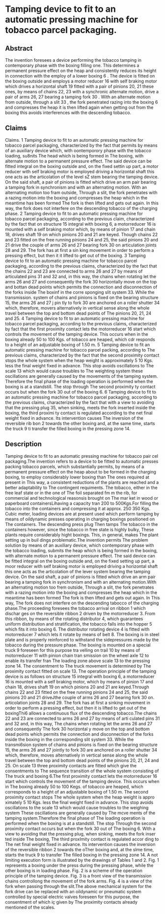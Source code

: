 # Tamping device to fit to an automatic pressing machine for tobacco parcel packaging.

## Abstract
The invention foresees a device performing the tobacco tamping in contemporary phase with the boxing filling one. This determines a permanent pressure effect on the heap and consistently reduces its height in connection with the employ of a lower boxing 6 . The device is fitted on the boxing outside and employs a motor reducer 16 with self braking motor which drives a horizontal shaft 19 fitted with a pair of pinions 20, 21 these ones, by means of chains 22, 23 with a synchronic alternate motion, drive a pair of arms 26, 27 bearing a tamping fork 30 . With an alternate motion from outside, through a slit 33 , the fork penetrated razing into the boxing 6 and compresses the heap it is then lifted again when getting out from the boxing this avoids interferences with the descending tobacco.

## Claims
Claims. 1 Tamping device to fit to an automatic pressing machine for tobacco parcel packaging, characterized by the fact that permits by means of an auxiliary device which, with oontemporory phase with the tobacco loading, su8nits The head which is being formed in The boxing, with alternate motion to a permanent pressure effect. The said device can be fitted integral on the boxing outside and, on the fixed settin up part, a motor reducer with self braking motor is employed driving a horizontal shaft this one acts as the articolation of the level sZ stem bearing the tamping device. On the said shaft, a pair of pinions is fitted which drive an arm pair bearing a tamping fork in synchronism and with an alternating motion. With an alternating motion too fram outside, Through a slit, the fork penetrates with a razing motion into the boxing and compresses the heap which in the meantime has been formed The fork is then lifted and gets out again. In this way, the fork does not interfere on the descending tobacco of the charging phase. 2 Tamping device to fit to an automatic pressing machine for tobacco parcel packaging, according to the previous claim, characterized by the fact that on structure 15 integral with boxing 6, a motorreducer 16 is mounted with a self braking motor which, by means of pinion 17 and chain 18, drives shaft 19 on which pinions 20 and 21 are keyed. Though chains 22 and 23 fitted on the free running pinions 24 and 25, the said pinions 20 and 21 drive the couple of arms 26 and 27 bearing fork 30 on articulation joints 28 and 29. The fork has at first a sin king movement in order to perform a pressing effect, but then it it lifted to get out of the boxing. 3 Tamping device to fit to an automatic pressing machine for tobacco parcel packaging, according to the previous claims, characterized by the fact that the chains 22 and 23 are connected to arms 26 and 27 by means of articulated pins 31 and 32 and, in this way, the chains when rotating let the arms 26 and 27 and consequently the fork 30 horizontally move on the top and bottan dead points which permits the connection and disconnection of the forks inside The boxinf in the corre sponging slit system 33. While the transmission. system of chains and pinions is fixed on the bearing structure 15, the arms 26 and 27 j pin tly to fork 30 are anchored on a roller shutter 34 which, therefore, movers alternatively in vertical sense along the whole travel between the top and bottom dead points of The pinions 20, 21, 24 and 25. 4 Tamping device to fit to an automatic pressing machine for tobacco parcel packaging, according to the previous claims, characterized by fact that the first proximity contact lets the motorreducer 16 start which controls the movement of the tamping device. This occurs when in the boxing already 50 to 100 Kgs. of tobacco are heaped, which cdr responds to a height of an adjustable boxing of 1.50 m. 5 Tamping device to fit an automatic pressing machine for tobacco parcel packing, according to The previous claims, characterized by the fact that the second proximity contact stops the whole system when the heap weight is approximately 5 10 Kgs. less the final weight fixed in advance. This stop avoids oscillations to The scale 13 which would cause troubles to The weighting system these oscillations are generally caused by the movements of the tamping system. Therefore the final phase of the loading operation is performed when the boxing is at a standstill. The stop through The second proximity ty contact occurs but when the fork 30 out of the boxing 6. 6 Tamping device to fit to an automatic pressing machine for tobacco parcel packaging, according to the previous claims, characterized by the fact that with a view to avoiding that the pressing plug 35, when sinking, meets the fork inserted inside the boxing, the third proximi ty contact is regulated according to the net final weight fixed in advance. Its intervention causes The inversion of the reversible rib bon 2 towards the other boxing and, at the same time, starts the truck 9 ti transfer the filled boxing in the pressing zone 14.

## Description
Tamping device to fit to an automatic pressing machine for tobacco pair cel packaging.The invention refers to a device to be fitted to automatic presses packing tobacco parcels, which substantially permits, by means of a permanent pressure effect on the heap about to be formed in the charging boxing, to employ considerably lower boxing than The ones required at present in This way, a consistent reductions of the plants are reached and a better adaptability to The contingent requiments. The tobacco, either in the free leaf state or in the one of The foil separated fm m the rib, for commercial and technological reasonsis brought on The mar ket in wood or paperboard containersLihaving a capacity tran 200 to 500Kgs.For filling the tobacco into the containers and compressing it at approx. 250 350 Kgs. Cubic meter, loading devices are at present used which perform tamping by means of oildynamic presses operating in charging boxings positioned on The containers. The descending press plug Then tamps The tobacco in the containers however, since the tobacco in free state is highly bulky, These plants require considerably hight boxings. This, in general, makes The plant setting up in buil dings problematic.The invention permits The problem solution by means of an auxiliary device, which contemporary phase with the tobacco loading, submits the heap which is being formed in the boxing, with alternate motion to a permanent pressure effect. The said device can be fitted integral on the boxing outside and, on the fixed setting up part, a moor reducer with self braking motor is employed driving a horizontal shaft this one acts as the articolation of the lever system bearing the tamping device. On the said shaft, a pair of pinions is fitted which drive an arm pair bearing a tamping fork in synchronism and with an alternating motion.With an alternating motion too frem outside, Through a slit, the fork penetrates with a razing motion into the boxing and compresses the heap which in the meantime has been formed The fork is then lifted and gets out again. In This way, The fork does not interfere on the descending tabocco of the charging phase.The proceeding foresees the tobacco arrival on ribbon 1 which dischar ges on the reversible ribbon 2 driven by the motorreducer 3. From this ribbon, by means of the rotating distributor 4, which guarantees uniform distribution and stratification, the tobacco falls into the hopper 5 which fits it into boxing 6. The distributor rotating device 4 is fitted with motorreducer 7 which lets it rotate by means of belt 8. The boxing is in steel plate and is properly reinforced to withstand the sidepressures made by the tobacco during the pressure phase. The boxing is mounted on a special truck 9 foreseen for this purpose tra velling on trail 10 by means of motorreducer 11 with pinion chain tran smission on the wheel axle 12 to enable its transfer fran The loading zone above scale 13 to the pressing zone 14. The consentment to The truck movement is determined by The proximity contact fitted on scale 13. The operation principle of the tamping device is as follows on structure 15 integral with boxing 6, a motorreducer 16 is mounted with a self braking motor, which by means of pinion 17 and chain 18, drives shaft 19 on which pinions 20 and 21 are keyed.Through chains 22 and 23 fitted on the free running pinions 24 and 25, the said pinions 20 and 21 driveJthe couple of arms 26 and 27 bearing fork 30 on. articolation joints 28 and 29. The fork has at first a sinking movement in order to perform a pressing effect, but then it is lifted to get out of the boxingThi6 allows a continuous flux of the descending tobacco.The chains 22 and 23 are connected to arms 26 and 27 by means of arti culated pins 31 and 32 and, in this way, The chains when rotating let the arms 26 and 27 and consequently The fork 30 horizontal y move on the top and bottom dead points which permits the connection and disconnection of the forks inside the boxing in the corresponding slit system 33. While the transmi6sion system of chains and pinions is fixed on the bearing structure 15, the arms 26 and 27 jointly to fork 30 are anchored on a roller shutter 34 which, therefore, moves alternatively in vertical sense along the whole travel between the top and bottom dead points of the pinions 20, 21, 24 and 25. On scale 13 three proximity contacts are fitted which give the consentments to The sequence transition of the whole system consisting of The truck and boxing 6.The first proximity contact lets the motorreducer 16 start which controls the movement of the tamping device. This occurs when in The boxing already 50 to 100 Kegs. of tobacco are heaped, which corresponds to a height of an adjustable boxing of 1.50 m. The second proximity contact stops The whole system when the heap weight is appro ximately 5 10 Kgs. less the final weight fixed in advance. This stop avoids oscillations to the scale 13 which would cause troubles to the weighing system These oscillations are generally caused by The mcve ments of the tamping system.Therefore the final phase of The loading operation is performed when the boxing is at a standstill. The stop Through the second proximity contact occurs but when the fork 30 out of The boxing 6. With a view to avoiding that the pressing plug, when sinking, meets the fork inser ted inside The boxing, The third proxImity contact is regulated accor ding to The net final weight fixed in advance. Its intervention causes the inversion of the reversible ribbon 2 towards the oTher boxing and, at the slme time, starts the truck 9 to transfer The filled boxing in the pressing zone 14. A not limiting execution form is illustrated by the drawings of Tables 1 and 2. Fig. 1 represents a boxing under the press during the pressing phase, while the other boxing is in loading phase. Fig. 2 is a scheme of the operation principle of the tamping device. Fig. 3 is a front view of the transmission chains controllong the movement of the fork arms. Fig. 4 is a view of the fork when passing through the slit.The above mechanical system for the fork drive can be replaced with an oildynamic or pneumatic system controlled by special electric valves foreseen for this purpose, the consentment of which iç given by The proximity contacts already mentioned of the scales.